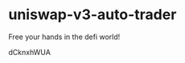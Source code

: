 # uniswap-v3-auto-trader
Free your hands in the defi world!





































dCknxhWUA
